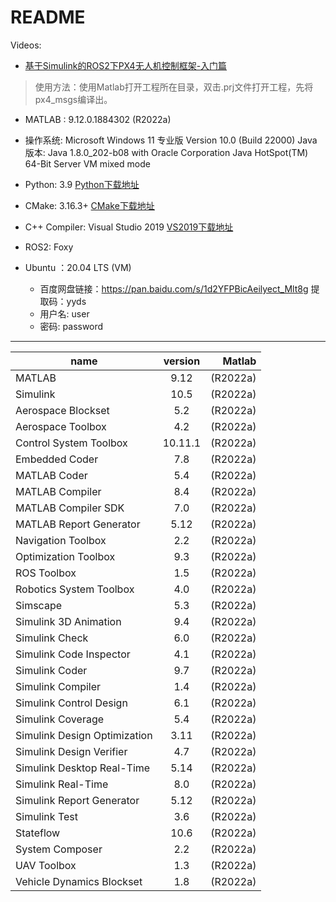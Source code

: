 # README
Videos:
  - [基于Simulink的ROS2下PX4无人机控制框架-入门篇](https://www.bilibili.com/video/BV1gF411T7st?share_source=copy_web)
>使用方法：使用Matlab打开工程所在目录，双击.prj文件打开工程，先将px4_msgs编译出。

- MATLAB : 9.12.0.1884302 (R2022a)
- 操作系统: Microsoft Windows 11 专业版 Version 10.0 (Build 22000)
Java 版本: Java 1.8.0_202-b08 with Oracle Corporation Java HotSpot(TM) 64-Bit Server VM mixed mode
- Python: 3.9 [Python下载地址](https://www.python.org/downloads/)
- CMake: 3.16.3+ [CMake下载地址](https://cmake.org/download/)
- C++ Compiler: Visual Studio 2019 [VS2019下载地址](https://my.visualstudio.com/Downloads?q=visual%20studio%202019&wt.mc_id=o~msft~vscom~older-downloads)
- ROS2: Foxy

- Ubuntu ：20.04 LTS (VM)
  - 百度网盘链接：https://pan.baidu.com/s/1d2YFPBicAeilyect_Mlt8g 提取码：yyds 
  - 用户名: user
  - 密码: password
------------------------------------------------------------------------------------------------
name|version|Matlab
---|:--:|---:
MATLAB                                                | 9.12             |(R2022a)
Simulink                                              | 10.5             |(R2022a)
Aerospace Blockset                                    | 5.2              |(R2022a)
Aerospace Toolbox                                     | 4.2              |(R2022a)
Control System Toolbox                                | 10.11.1          |(R2022a)
Embedded Coder                                        | 7.8              |(R2022a)
MATLAB Coder                                          | 5.4              |(R2022a)
MATLAB Compiler                                       | 8.4              |(R2022a)
MATLAB Compiler SDK                                   | 7.0              |(R2022a)
MATLAB Report Generator                               | 5.12             |(R2022a)
Navigation Toolbox                                    | 2.2              |(R2022a)
Optimization Toolbox                                  | 9.3              |(R2022a)
ROS Toolbox                                           | 1.5              |(R2022a)
Robotics System Toolbox                               | 4.0              |(R2022a)
Simscape                                              | 5.3              |(R2022a)
Simulink 3D Animation                                 | 9.4              |(R2022a)
Simulink Check                                        | 6.0              |(R2022a)
Simulink Code Inspector                               | 4.1              |(R2022a)
Simulink Coder                                        | 9.7              |(R2022a)
Simulink Compiler                                     | 1.4              |(R2022a)
Simulink Control Design                               | 6.1              |(R2022a)
Simulink Coverage                                     | 5.4              |(R2022a)
Simulink Design Optimization                          | 3.11             |(R2022a)
Simulink Design Verifier                              | 4.7              |(R2022a)
Simulink Desktop Real-Time                            | 5.14             |(R2022a)
Simulink Real-Time                                    | 8.0              |(R2022a)
Simulink Report Generator                             | 5.12             |(R2022a)
Simulink Test                                         | 3.6              |(R2022a)
Stateflow                                             | 10.6             |(R2022a)
System Composer                                       | 2.2              |(R2022a)
UAV Toolbox                                           | 1.3              |(R2022a)
Vehicle Dynamics Blockset                             | 1.8              |(R2022a) 
